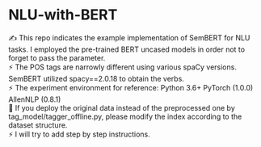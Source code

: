# NLU-with-BERT
:writing_hand: This repo indicates the example implementation of SemBERT for NLU tasks. I employed the pre-trained BERT uncased models in order not to forget to pass the parameter. <br/>
	:zap: The POS tags are narrowly different using various spaCy versions. SemBERT utilized spacy==2.0.18 to obtain the verbs. <br/>
:zap: The experiment environment for reference: Python 3.6+ PyTorch (1.0.0) AllenNLP (0.8.1) <br/>
:loudspeaker: If you deploy the original data instead of the preprocessed one by tag_model/tagger_offline.py, please modify the index according to the dataset structure. <br/>
:zap: I will try to add step by step instructions.
